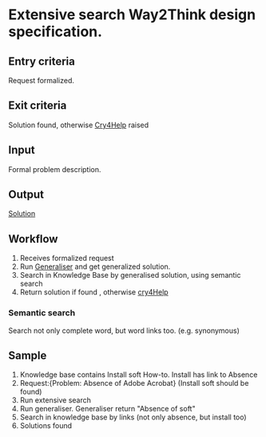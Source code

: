 # Extensive search Way2Think design specification.

## Entry criteria

Request formalized.

## Exit criteria

Solution found, otherwise [Cry4Help](cry4help.md) raised

## Input

Formal problem description.

## Output

[Solution](knowledge.md#Solution)

## Workflow

 1. Receives formalized request
 1. Run [Generaliser](generalizer.md) and get generalized solution.
 1. Search in Knowledge Base by generalised solution, using semantic search
 1. Return  solution if found , otherwise [cry4Help](cry4help.md)

### Semantic search
Search not only complete word, but word links too. (e.g. synonymous)

## Sample

 1. Knowledge base contains Install soft How-to. Install has link to Absence
 1. Request:{Problem: Absence of Adobe Acrobat} (Install soft should be found)
 1. Run extensive search
 1. Run generaliser. Generaliser return "Absence of soft"
 1. Search in knowledge base by links (not only absence, but install too)
 1. Solutions found

